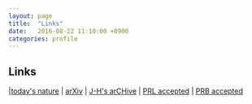 ```yaml
---
layout: page
title:  "Links"
date:   2016-08-22 11:10:00 +0900
categories: profile
---
```


## Links 

|[today's nature](http://www.nature.com/search?article_type=protocols,research,reviews&subject=physics) |
 [arXiv](http://arxiv.org/list/cond-mat/new) |       [J-H's arCHive](http://jinhong-park.github.io/blog/arCHive.html)
 | [PRL accepted](http://journals.aps.org/prl/accepted) | [PRB accepted](http://journals.aps.org/prb/accepted)
